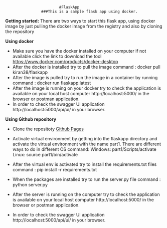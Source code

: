 							#FlaskApp
					###This is a sample flask app using docker.

**Getting started:**
There are two ways to start this flask app, using docker image by just pulling the docker image from the registry and also by cloning the repository

**Using docker** 
-	Make sure you have the docker installed on your computer if not available click the link to download the tool https://www.docker.com/products/docker-desktop 
-	After the docker is installed try to pull the image 
command : docker pull kiran38/flaskapp
-	After the image is pulled try to run the image in a container by running  
command : docker run flaskapp:latest
-	After the image is running on your docker try to check the application is available on your local host computer http://localhost:5000/ in the browser or postman application. 
-	In order to check the swagger UI application http://localhost:5000/api/ui/ in your browser.


**Using Github repository**

-	Clone the repositoty [Github Pages](https://github.com/Kiran-38/Flaskapp.git) 
-	Activate virtual environment by getting into the flaskapp directory and activate the virtual environment with the name part1. There are different ways to do in different OS 
command:
Windows:  part1/Scripts/activate
	Linux: source part1/bin/activate	

-	After the virtual env is activated try to install the requirements.txt files 
command : pip install -r requirements.txt 
-	When the packages are installed try to run the server.py file
command : python server.py 

-	After the server is running on the computer try to check the application is available on your local host computer http://localhost:5000/ in the browser or postman application. 
-	In order to check the swagger UI application http://localhost:5000/api/ui/ in your browser.

  



